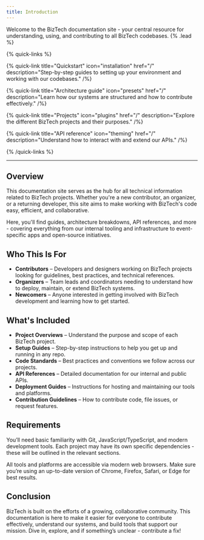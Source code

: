 ```yaml
---
title: Introduction
---
```


Welcome to the BizTech documentation site - your central resource for understanding, using, and contributing to all BizTech codebases. {% .lead %}

{% quick-links %}

{% quick-link title="Quickstart" icon="installation" href="/" description="Step-by-step guides to setting up your environment and working with our codebases." /%}

{% quick-link title="Architecture guide" icon="presets" href="/" description="Learn how our systems are structured and how to contribute effectively." /%}

{% quick-link title="Projects" icon="plugins" href="/" description="Explore the different BizTech projects and their purposes." /%}

{% quick-link title="API reference" icon="theming" href="/" description="Understand how to interact with and extend our APIs." /%}

{% /quick-links %}

---

## Overview

This documentation site serves as the hub for all technical information related to BizTech projects. Whether you're a new contributor, an organizer, or a returning developer, this site aims to make working with BizTech's code easy, efficient, and collaborative.

Here, you'll find guides, architecture breakdowns, API references, and more - covering everything from our internal tooling and infrastructure to event-specific apps and open-source initiatives.

## Who This Is For

- **Contributors** – Developers and designers working on BizTech projects looking for guidelines, best practices, and technical references.
- **Organizers** – Team leads and coordinators needing to understand how to deploy, maintain, or extend BizTech systems.
- **Newcomers** – Anyone interested in getting involved with BizTech development and learning how to get started.

## What's Included

- **Project Overviews** – Understand the purpose and scope of each BizTech project.
- **Setup Guides** – Step-by-step instructions to help you get up and running in any repo.
- **Code Standards** – Best practices and conventions we follow across our projects.
- **API References** – Detailed documentation for our internal and public APIs.
- **Deployment Guides** – Instructions for hosting and maintaining our tools and platforms.
- **Contribution Guidelines** – How to contribute code, file issues, or request features.

## Requirements

You’ll need basic familiarity with Git, JavaScript/TypeScript, and modern development tools. Each project may have its own specific dependencies - these will be outlined in the relevant sections.

All tools and platforms are accessible via modern web browsers. Make sure you’re using an up-to-date version of Chrome, Firefox, Safari, or Edge for best results.

## Conclusion

BizTech is built on the efforts of a growing, collaborative community. This documentation is here to make it easier for everyone to contribute effectively, understand our systems, and build tools that support our mission. Dive in, explore, and if something’s unclear - contribute a fix!
